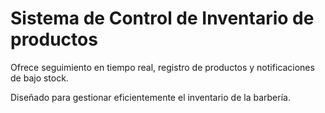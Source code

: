 # Sistema de Control de Inventario de productos
Ofrece seguimiento en tiempo real, registro de productos y notificaciones de bajo stock.

Diseñado para gestionar eficientemente el inventario de la barbería.
